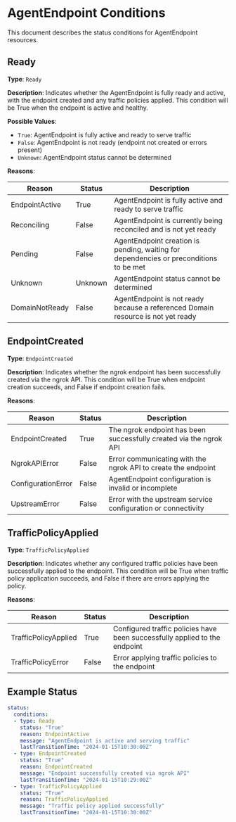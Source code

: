 # AgentEndpoint Conditions

This document describes the status conditions for AgentEndpoint resources.

## Ready

**Type**: `Ready`

**Description**: Indicates whether the AgentEndpoint is fully ready and active, with the endpoint created and any traffic policies applied. This condition will be True when the endpoint is active and healthy.

**Possible Values**:
- `True`: AgentEndpoint is fully active and ready to serve traffic
- `False`: AgentEndpoint is not ready (endpoint not created or errors present)
- `Unknown`: AgentEndpoint status cannot be determined

**Reasons**:

| Reason | Status | Description |
|--------|--------|-------------|
| EndpointActive | True | AgentEndpoint is fully active and ready to serve traffic |
| Reconciling | False | AgentEndpoint is currently being reconciled and is not yet ready |
| Pending | False | AgentEndpoint creation is pending, waiting for dependencies or preconditions to be met |
| Unknown | Unknown | AgentEndpoint status cannot be determined |
| DomainNotReady | False | AgentEndpoint is not ready because a referenced Domain resource is not yet ready |

## EndpointCreated

**Type**: `EndpointCreated`

**Description**: Indicates whether the ngrok endpoint has been successfully created via the ngrok API. This condition will be True when endpoint creation succeeds, and False if endpoint creation fails.

**Reasons**:

| Reason | Status | Description |
|--------|--------|-------------|
| EndpointCreated | True | The ngrok endpoint has been successfully created via the ngrok API |
| NgrokAPIError | False | Error communicating with the ngrok API to create the endpoint |
| ConfigurationError | False | AgentEndpoint configuration is invalid or incomplete |
| UpstreamError | False | Error with the upstream service configuration or connectivity |

## TrafficPolicyApplied

**Type**: `TrafficPolicyApplied`

**Description**: Indicates whether any configured traffic policies have been successfully applied to the endpoint. This condition will be True when traffic policy application succeeds, and False if there are errors applying the policy.

**Reasons**:

| Reason | Status | Description |
|--------|--------|-------------|
| TrafficPolicyApplied | True | Configured traffic policies have been successfully applied to the endpoint |
| TrafficPolicyError | False | Error applying traffic policies to the endpoint |

## Example Status

```yaml
status:
  conditions:
  - type: Ready
    status: "True"
    reason: EndpointActive
    message: "AgentEndpoint is active and serving traffic"
    lastTransitionTime: "2024-01-15T10:30:00Z"
  - type: EndpointCreated
    status: "True"
    reason: EndpointCreated
    message: "Endpoint successfully created via ngrok API"
    lastTransitionTime: "2024-01-15T10:29:00Z"
  - type: TrafficPolicyApplied
    status: "True"
    reason: TrafficPolicyApplied
    message: "Traffic policy applied successfully"
    lastTransitionTime: "2024-01-15T10:30:00Z"
```
